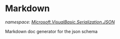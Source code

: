 ﻿# Markdown
_namespace: <a href="#" onClick="load('/docs/Microsoft.VisualBasic.Serialization.JSON/index.md')">Microsoft.VisualBasic.Serialization.JSON</a>_

Markdown doc generator for the json schema




